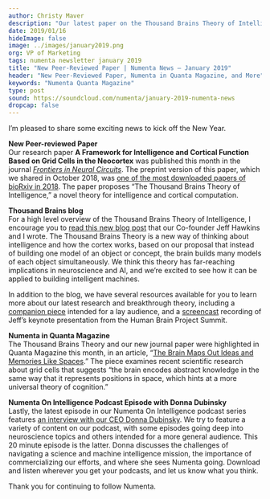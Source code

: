 ```yaml
---
author: Christy Maver
description: "Our latest paper on the Thousand Brains Theory of Intelligence was published this month in the journal Frontiers in Neural Circuits. The preprint version of this paper, which we shared in October 2018, was one of the most downloaded papers of bioRxiv in 2018. Jeff Hawkins and Christy Maver wrote a blog on the key insights of the paper and its implications for AI. The new paper was also highlighted in Quanta Magazine this month."
date: 2019/01/16
hideImage: false
image: ../images/january2019.png
org: VP of Marketing
tags: numenta newsletter january 2019
title: "New Peer-Reviewed Paper | Numenta News – January 2019"
header: "New Peer-Reviewed Paper, Numenta in Quanta Magazine, and More"
keywords: "Numenta Quanta Magazine"
type: post
sound: https://soundcloud.com/numenta/january-2019-numenta-news
dropcap: false
---
```


I’m pleased to share some exciting news to kick off the New Year.

**New Peer-reviewed Paper** <br>
Our research paper **A Framework for Intelligence and Cortical Function Based on Grid Cells in the Neocortex** was published this month in the journal *[Frontiers in Neural Circuits](https://doi.org/10.3389/fncir.2018.00121)*. The preprint version of this paper, which we shared in October 2018, was [one of the most downloaded papers of bioRxiv in 2018](https://www.rxivist.org/top/2018). The paper proposes “The Thousand Brains Theory of Intelligence,” a novel theory for intelligence and cortical computation.

**Thousand Brains blog** <br>
For a high level overview of the Thousand Brains Theory of Intelligence, I encourage you to [read this new blog post](/blog/2019/01/16/the-thousand-brains-theory-of-intelligence/) that our Co-founder Jeff Hawkins and I wrote. The Thousand Brains Theory is a new way of thinking about intelligence and how the cortex works, based on our proposal that instead of building one model of an object or concept, the brain builds many models of each object simultaneously. We think this theory has far-reaching implications in neuroscience and AI, and we’re excited to see how it can be applied to building intelligent machines.

In addition to the blog, we have several resources available for you to learn more about our latest research and breakthrough theory, including a [companion piece](/neuroscience-research/research-publications/papers/thousand-brains-theory-of-intelligence-companion-paper/) intended for a lay audience, and a [screencast](/resources/videos/jeff-hawkins-human-brain-project-screencast/) recording of Jeff’s keynote presentation from the Human Brain Project Summit.

**Numenta in Quanta Magazine** <br>
The Thousand Brains Theory and our new journal paper were highlighted in Quanta Magazine this month, in an article, “[The Brain Maps Out Ideas and Memories Like Spaces](https://www.quantamagazine.org/the-brain-maps-out-ideas-and-memories-like-spaces-20190114/).” The piece examines recent scientific research about grid cells that suggests “the brain encodes abstract knowledge in the same way that it represents positions in space, which hints at a more universal theory of cognition.”

**Numenta On Intelligence Podcast Episode with Donna Dubinsky** <br>
Lastly, the latest episode in our Numenta On Intelligence podcast series features [an interview with our CEO Donna Dubinsky](/resources/numenta-on-intelligence-podcast/episode-7-conversation-with-Numenta-CEO-Donna-Dubinsky/). We try to feature a variety of content on our podcast, with some episodes going deep into neuroscience topics and others intended for a more general audience. This 20 minute episode is the latter. Donna discusses the challenges of navigating a science and machine intelligence mission, the importance of commercializing our efforts, and where she sees Numenta going. Download and listen wherever you get your podcasts, and let us know what you think. 	

Thank you for continuing to follow Numenta.
